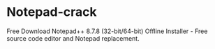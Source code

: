 # Notepad-crack
Free Download Notepad++ 8.7.8 (32-bit/64-bit) Offline Installer - Free source code editor and Notepad replacement.
